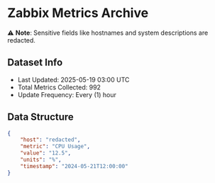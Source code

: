 # Zabbix Metrics Archive

⚠️ **Note**: Sensitive fields like hostnames and system descriptions are redacted.

## Dataset Info
- Last Updated: 2025-05-19 03:00 UTC
- Total Metrics Collected: 992
- Update Frequency: Every (1) hour

## Data Structure
```json
{
    "host": "redacted",
    "metric": "CPU Usage",
    "value": "12.5",
    "units": "%",
    "timestamp": "2024-05-21T12:00:00"
}
```

